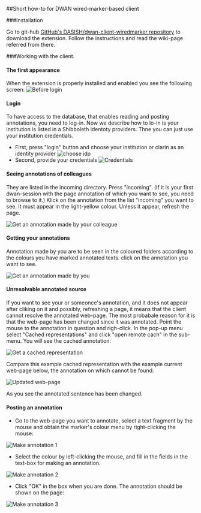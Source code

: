 ##Short how-to for DWAN wired-marker-based client

###Installation

Go to git-hub [GitHub's DASISH/dwan-client-wiredmarker repository](https://github.com/DASISH/dwan-client-wiredmarker) to download the extension. Follow the instructions and read the wiki-page referred from there. 

###Working with the client.
#### The first appearance
When the extension is properly installed and enabled you see the following screen:
![Before login](images/dwan-wired-marker/1_before_login.png)
#### Login
To have access to the database, that enables reading and posting annotations, you need to log-in.  Now we describe how to lo-in is your institution is listed in a Shibboleth identoty providers. Thne you can just use your institution credentials.
* First, press "login" button and choose your institution or clarin as an identity provider
![choose idp](/images/dwan-wired-marker/2_login_idp.png)
* Second, provide your credentials
![Credentials](/images/dwan-wired-marker/3_logging_in.png)

#### Seeing annotations of colleagues
They are listed in the incoming directory. Press "incoming". (If it is your first dwan-session with the page annotation of which you want to see, you need to browse to it.) Klick on the annotation from the list "incoming" you want to see. It must appear in the light-yellow colour. Unless it appear, refresh the page.

![Get an annotation made by your colleague](images/dwan-wired-marker/4_incoming.png)

#### Getting your annotations

Annotation made by you are to be seen in the coloured folders according to the colours you have marked annotated texts. click on the annotation you want to see. 

![Get an annotation made by you](images/dwan-wired-marker/5_myannotation.png)

#### Unresolvable annotated source
If you want to see your or someonce's annotation, and it does not appear after cliking on it and possibly, refreshing a page, it means that the client cannot resolve the annotated web-page. The most probabale reason for it is that the web-page has been changed since it was annotated. Point the mouse to the annotation in question and righ-click. In the pop-up menu select "Cached representations" and click "open remote cach" in the sub-menu. You will see the cached annotation:

![Get a cached representation](images/dwan-wired-marker/10_unresolvable_2_cached.png)

Compare this example cached representation with the example current web-page below, the annotation on which cannot be found:

![Updated web-page](images/dwan-wired-marker/10_unresolvable_1.png)

As you see the annotated sentence has been changed.

#### Posting an annotation 

* Go to the web-page you want to annotate, select a text fragment by the mouse and obtain the marker's colour menu by right-clicking the mouse:

![Make annotation 1](images/dwan-wired-marker/6_make_annotation_1.png)


* Select the colour by left-clicking the mouse, and fill in the fields in the text-box for making an annotation.

![Make annotation 2](images/dwan-wired-marker/7_make_annotation_2.png)

* Click  "OK" in the box when you are done. The annotation should be shown on the page:

![Make annotation 3](images/dwan-wired-marker/8_make_annotation_3.png)